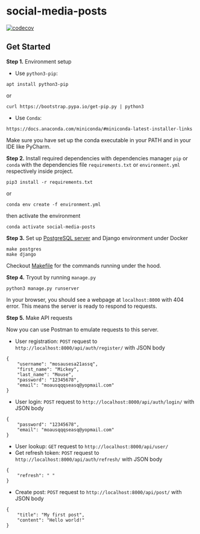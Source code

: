 # social-media-posts

[![codecov](https://codecov.io/gh/Petatron/social-media-posts-backend/graph/badge.svg?token=NQSZTckJmr)](https://codecov.io/gh/Petatron/social-media-posts-backend)


## Get Started
**Step 1.** Environment setup
- Use `python3-pip`:
```
apt install python3-pip
```
or
```
curl https://bootstrap.pypa.io/get-pip.py | python3
```
- Use `Conda`:
```
https://docs.anaconda.com/miniconda/#miniconda-latest-installer-links
```
Make sure you have set up the conda executable in your PATH and in your IDE like PyCharm.


**Step 2.** Install required dependencies with dependencies manager `pip` or `conda` with the dependencies file `requirements.txt` or `environment.yml` respectively inside project.
```
pip3 install -r requirements.txt
```
or
```
conda env create -f environment.yml
```
then activate the environment
```
conda activate social-media-posts
```

**Step 3.** Set up [PostgreSQL server](https://hub.docker.com/_/postgres/) and Django environment under Docker
```
make postgres
make django
```
Checkout [Makefile](Makefile) for the commands running under the hood.

**Step 4.** Tryout by running `manage.py`
```
python3 manage.py runserver
```
In your browser, you should see a webpage at `localhost:8000` with 404 error. This means the server is ready to respond to requests. 

**Step 5.** Make API requests

Now you can use Postman to emulate requests to this server.
- User registration: `POST` request to `http://localhost:8000/api/auth/register/` with JSON body
```
{
    "username": "mosausesa21assq",
    "first_name": "Mickey",
    "last_name": "Mouse",
    "password": "12345678",
    "email": "moausqqqseasq@yopmail.com"
}
```
- User login: `POST` request to `http://localhost:8000/api/auth/login/` with JSON body
```
{
    "password": "12345678",
    "email": "moausqqqseasq@yopmail.com"
}
```
- User lookup: `GET` request to `http://localhost:8000/api/user/`
- Get refresh token: `POST` request to `http://localhost:8000/api/auth/refresh/` with JSON body
```
{
    "refresh": " "
}
```
- Create post: `POST` request to `http://localhost:8000/api/post/` with JSON body
```
{
    "title": "My first post",
    "content": "Hello world!"
}
```